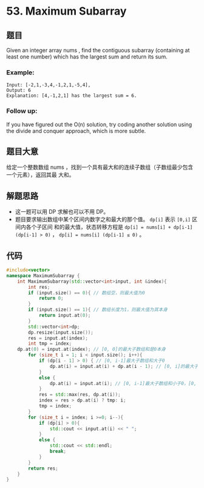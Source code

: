 # 53. Maximum Subarray
## 题⽬
Given an integer array nums , find the contiguous subarray (containing at least one number)
which has the largest sum and return its sum.
### Example:
```
Input: [-2,1,-3,4,-1,2,1,-5,4],
Output: 6
Explanation: [4,-1,2,1] has the largest sum = 6.
```
### Follow up:
If you have figured out the O(n) solution, try coding another solution using the divide and
conquer approach, which is more subtle.
## 题⽬⼤意
给定⼀个整数数组 nums ，找到⼀个具有最⼤和的连续⼦数组（⼦数组最少包含⼀个元素），返回其最
⼤和。
## 解题思路
* 这⼀题可以⽤ DP 求解也可以不⽤ DP。
* 题⽬要求输出数组中某个区间内数字之和最⼤的那个值。 `dp[i]` 表示 `[0,i]` 区间内各个⼦区间
和的最⼤值，状态转移⽅程是 `dp[i] = nums[i] + dp[i-1] (dp[i-1] > 0)` ， `dp[i] =
nums[i] (dp[i-1] ≤ 0)` 。
## 代码
```c++
#include<vector>
namespace MaximumSubarray {
	int MaximumSubarray(std::vector<int>input, int &index){
		int res;
		if (input.size() == 0){ // 数组空，则最大值为0
			return 0;
		}
		if (input.size() == 1){ // 数组长度为1，则最大值为其本身
			return input.at(0);
		}
		std::vector<int>dp;
		dp.resize(input.size());
		res = input.at(index);
		int tmp = index;
    dp.at(0) = input.at(index); // [0, 0]的最大子数组和是0本身
		for (size_t i = 1; i < input.size(); i++){
			if (dp[i - 1] > 0) { // [0, i-1]最大子数组和大于0
				dp.at(i) = input.at(i) + dp.at(i - 1); // [0, i]的最大子数组和为第i个数值+[0, i-1]的最大子数组的和
			}
			else {
				dp.at(i) = input.at(i); // [0, i-1]最大子数组和小于0，[0, i]的最大子数组和为第i个数值本身
			}
			res = std::max(res, dp.at(i));
			index = res > dp.at(i) ? tmp: i;
			tmp = index;
		}
		for (size_t i = index; i >=0; i--){
			if (dp[i] > 0){
				std::cout << input.at(i) << " ";
			}
			else {
				std::cout << std::endl;
				break;
			}
		}
		return res;
	}
}
```